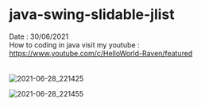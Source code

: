 # java-swing-slidable-jlist
Date : 30/06/2021<br/>
How to coding in java
visit my youtube : https://www.youtube.com/c/HelloWorld-Raven/featured
<br/><br/><br/>
![2021-06-28_221425](https://user-images.githubusercontent.com/58245926/123965917-1e0c7780-d9df-11eb-8c88-f217bd970b77.png)

![2021-06-28_221455](https://user-images.githubusercontent.com/58245926/123965986-3086b100-d9df-11eb-9732-e602a4eaa375.png)
